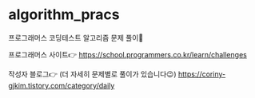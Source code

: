 # algorithm_pracs
프로그래머스 코딩테스트 알고리즘 문제 풀이📝

프로그래머스 사이트👉
https://school.programmers.co.kr/learn/challenges

작성자 블로그👉 (더 자세히 문제별로 풀이가 있습니다😉)
https://coriny-gjkim.tistory.com/category/daily
